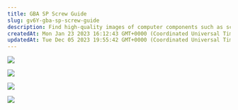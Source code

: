 ```yaml
---
title: GBA SP Screw Guide
slug: gv6Y-gba-sp-screw-guide
description: Find high-quality images of computer components such as screws, shells, motherboards, and screens in this comprehensive document. Perfect for tech enthusiasts and computer hardware enthusiasts looking for visually-rich resources.
createdAt: Mon Jan 23 2023 16:12:43 GMT+0000 (Coordinated Universal Time)
updatedAt: Tue Dec 05 2023 19:55:42 GMT+0000 (Coordinated Universal Time)
---
```


![](../../assets/8sQbQWIQOgGthbVZjow7K_screw-large.png)

![](../../assets/119_mvp49DdthwW10kA3m_shell-large.png)

![](../../assets/y_p6NtuXZ2y47DNt3iifb_motherboard-large.png)

![](../../assets/YNOn8fWGuksW403vspZ-r_screen-large.png)

